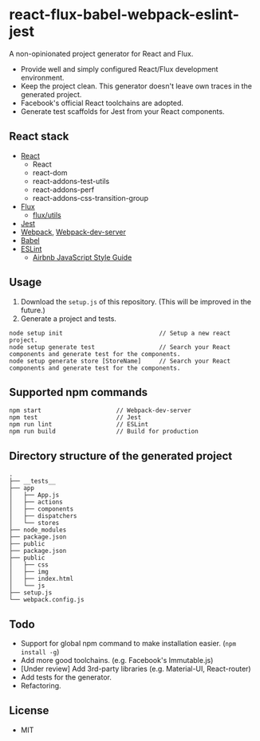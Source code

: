 # react-flux-babel-webpack-eslint-jest

A non-opinionated project generator for React and Flux.

- Provide well and simply configured React/Flux development environment.
- Keep the project clean. This generator doesn't leave own traces in the generated project.
- Facebook's official React toolchains are adopted.
- Generate test scaffolds for Jest from your React components.

## React stack

- [React](http://facebook.github.io/react/)
  - React
  - react-dom
  - react-addons-test-utils
  - react-addons-perf
  - react-addons-css-transition-group
- [Flux](https://facebook.github.io/flux/)
  - [flux/utils](https://facebook.github.io/flux/docs/flux-utils.html)
- [Jest](https://facebook.github.io/jest/)
- [Webpack](https://webpack.github.io), [Webpack-dev-server](https://webpack.github.io/docs/webpack-dev-server.html)
- [Babel](https://babeljs.io)
- [ESLint](http://eslint.org)
  - [Airbnb JavaScript Style Guide](https://github.com/airbnb/javascript)

## Usage

1. Download the `setup.js` of this repository. (This will be improved in the future.)
2. Generate a project and tests.

```
node setup init                           // Setup a new react project.
node setup generate test                  // Search your React components and generate test for the components.
node setup generate store [StoreName]     // Search your React components and generate test for the components.
```

## Supported npm commands

```
npm start                     // Webpack-dev-server
npm test                      // Jest
npm run lint                  // ESLint
npm run build                 // Build for production
```

## Directory structure of the generated project

```
.
├── __tests__
├── app
│   ├── App.js
│   ├── actions
│   ├── components
│   ├── dispatchers
│   └── stores
├── node_modules
├── package.json
├── public
├── package.json
├── public
│   ├── css
│   ├── img
│   ├── index.html
│   └── js
├── setup.js
└── webpack.config.js
```

## Todo

- Support for global npm command to make installation easier. (`npm install -g`)
- Add more good toolchains. (e.g. Facebook's Immutable.js)
- [Under review] Add 3rd-party libraries (e.g. Material-UI, React-router)
- Add tests for the generator.
- Refactoring.

## License

- MIT

